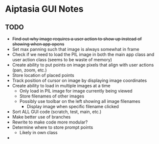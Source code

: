 # Aiptasia GUI Notes

## TODO
- ~~Find out why image requires a user action to show up instead of showing when app opens~~
- Set max panning such that image is always somewhat in frame
- Check if we need to load the PIL image in both the main app class and user action class (seems to be waste of memory)
- Create ability to put points on image pixels that align with user actions (pan, zoom, etc.)
- Store location of placed points
- Track position of cursor on image by displaying image coordinates
- Create ability to load in multiple images at a time
    - Only load in PIL image for image currently being viewed
    - Store filenames of other images
    - Possibly use toolbar on the left showing all image filenames
        - Display image when specific filename clicked
- Sort ALL GUI code (scratch, test, main, etc.)
- Make better use of branches
- Rewrite to make code more modular? 
- Determine where to store prompt points
    - Likely in own class
- 